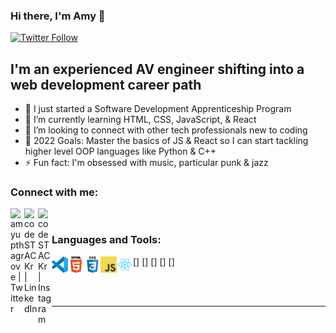 ### Hi there, I'm Amy 👋 

[![Twitter Follow](https://img.shields.io/twitter/follow/amyupthagrove?color=1DA1F2&logo=twitter&style=for-the-badge)](https://twitter.com/intent/follow?original_referer=https%3A%2F%2Fgithub.com%2Famyupthagrove&screen_name=amyupthagrove)

## I'm an experienced AV engineer shifting into a web development career path

- 🔭 I just started a Software Development Apprenticeship Program
- 🌱 I’m currently learning HTML, CSS, JavaScript, & React
- 👯 I’m looking to connect with other tech professionals new to coding
- 🥅 2022 Goals: Master the basics of JS & React so I can start tackling higher level OOP languages like Python & C++
- ⚡ Fun fact: I'm obsessed with music, particular punk & jazz

### Connect with me:

[<img align="left" alt="amyupthagrove | Twitter" width="22px" src="https://cdn.jsdelivr.net/npm/simple-icons@v3/icons/twitter.svg" />][twitter]
[<img align="left" alt="codeSTACKr | LinkedIn" width="22px" src="https://cdn.jsdelivr.net/npm/simple-icons@v3/icons/linkedin.svg" />][linkedin]
[<img align="left" alt="codeSTACKr | Instagram" width="22px" src="https://cdn.jsdelivr.net/npm/simple-icons@v3/icons/instagram.svg" />][instagram]

<br />

### Languages and Tools:

[<img align="left" alt="Visual Studio Code" width="26px" src="https://raw.githubusercontent.com/github/explore/80688e429a7d4ef2fca1e82350fe8e3517d3494d/topics/visual-studio-code/visual-studio-code.png" />]
[<img align="left" alt="HTML5" width="26px" src="https://raw.githubusercontent.com/github/explore/80688e429a7d4ef2fca1e82350fe8e3517d3494d/topics/html/html.png" />]
[<img align="left" alt="CSS3" width="26px" src="https://raw.githubusercontent.com/github/explore/80688e429a7d4ef2fca1e82350fe8e3517d3494d/topics/css/css.png" />]
[<img align="left" alt="JavaScript" width="26px" src="https://raw.githubusercontent.com/github/explore/80688e429a7d4ef2fca1e82350fe8e3517d3494d/topics/javascript/javascript.png" />]
[<img align="left" alt="React" width="26px" src="https://raw.githubusercontent.com/github/explore/80688e429a7d4ef2fca1e82350fe8e3517d3494d/topics/react/react.png" />]

<br />
<br />

---

[twitter]: https://twitter.com/amyupthagrove
[instagram]: https://instagram.com/amyupthagrove
[linkedin]: https://linkedin.com/in/amy-upthagrove-019730107
